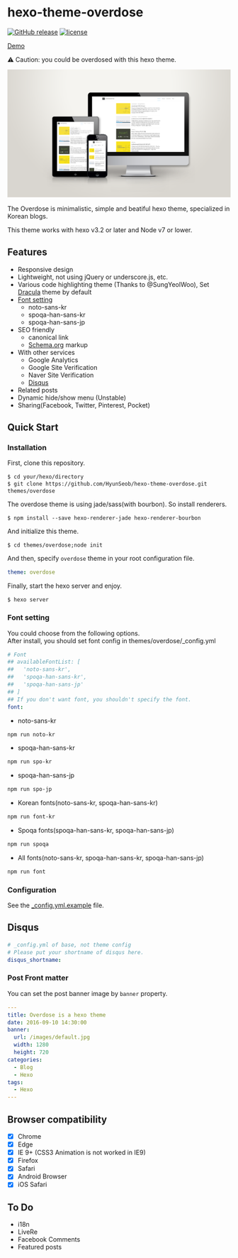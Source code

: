 # hexo-theme-overdose
[![GitHub release](https://img.shields.io/github/release/hyunseob/hexo-theme-overdose.svg?maxAge=2592000?style=plastic)](https://github.com/HyunSeob/hexo-theme-overdose)
[![license](https://img.shields.io/github/license/hyunseob/hexo-theme-overdose.svg?maxAge=2592000?style=plastic)](https://github.com/HyunSeob/hexo-theme-overdose)

[Demo](http://hyunseob.github.io)

⚠ Caution: you could be overdosed with this hexo theme.

![Mock-up image](/source/images/mock-up.png)

The Overdose is minimalistic, simple and beatiful hexo theme, specialized in Korean blogs.

This theme works with hexo v3.2 or later and Node v7 or lower.

## Features

- Responsive design
- Lightweight, not using jQuery or underscore.js, etc.
- Various code highlighting theme (Thanks to @SungYeolWoo), Set [Dracula](https://draculatheme.com/) theme by default
- [Font setting](#font-setting)
  - noto-sans-kr
  - spoqa-han-sans-kr
  - spoqa-han-sans-jp
- SEO friendly
  - canonical link
  - [Schema.org](https://schema.org) markup
- With other services
  - Google Analytics
  - Google Site Verification
  - Naver Site Verification
  - [Disqus](#disqus)
- Related posts
- Dynamic hide/show menu (Unstable)
- Sharing(Facebook, Twitter, Pinterest, Pocket)

## Quick Start

### Installation
First, clone this repository.
```
$ cd your/hexo/directory
$ git clone https://github.com/HyunSeob/hexo-theme-overdose.git themes/overdose
```

The overdose theme is using jade/sass(with bourbon). So install renderers.
```
$ npm install --save hexo-renderer-jade hexo-renderer-bourbon
```

And initialize this theme.
```
$ cd themes/overdose;node init
```

And then, specify `overdose` theme in your root configuration file.

``` yml
theme: overdose
```

Finally, start the hexo server and enjoy.
```
$ hexo server
```

### Font setting
You could choose from the following options.  
After install, you should set font config in themes/overdose/_config.yml
```yaml
# Font
## availableFontList: [
##   'noto-sans-kr',
##   'spoqa-han-sans-kr',
##   'spoqa-han-sans-jp'
## ]
## If you don't want font, you shouldn't specify the font.
font:
```
* noto-sans-kr
```bash
npm run noto-kr
```
* spoqa-han-sans-kr
```bash
npm run spo-kr
```
* spoqa-han-sans-jp
```bash
npm run spo-jp
```
* Korean fonts(noto-sans-kr, spoqa-han-sans-kr)
```bash
npm run font-kr
```
* Spoqa fonts(spoqa-han-sans-kr, spoqa-han-sans-jp)
```bash
npm run spoqa
```
* All fonts(noto-sans-kr, spoqa-han-sans-kr, spoqa-han-sans-jp)
```bash
npm run font
```

### Configuration

See the [_config.yml.example](https://github.com/HyunSeob/hexo-theme-overdose/blob/master/_config.yml.example) file.

## Disqus

``` yml
# _config.yml of base, not theme config
# Please put your shortname of disqus here.
disqus_shortname:
```

### Post Front matter

You can set the post banner image by `banner` property.

``` yml
---
title: Overdose is a hexo theme
date: 2016-09-10 14:30:00
banner:
  url: /images/default.jpg
  width: 1280
  height: 720
categories:
  - Blog
  - Hexo
tags:
  - Hexo
---
```

## Browser compatibility

- [x] Chrome
- [x] Edge
- [x] IE 9+ (CSS3 Animation is not worked in IE9)
- [x] Firefox
- [x] Safari
- [x] Android Browser
- [x] iOS Safari

## To Do

- i18n
- LiveRe
- Facebook Comments
- Featured posts
